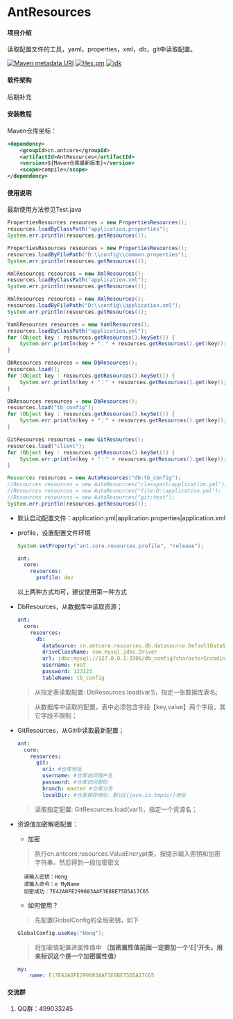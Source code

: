 # AntResources

#### 项目介绍
读取配置文件的工具，yaml，properties，xml，db，git中读取配置。

[![Maven metadata URI](https://img.shields.io/maven-metadata/v/http/central.maven.org/maven2/cn/antcore/AntResources/maven-metadata.xml.svg)](https://mvnrepository.com/artifact/cn.antcore/AntResources) 
[![Hex.pm](https://img.shields.io/hexpm/l/plug.svg)](https://mvnrepository.com/artifact/cn.antcore/AntResource)
[![jdk](https://img.shields.io/badge/JDK-1.7+-green.svg)](https://mvnrepository.com/artifact/cn.antcore/AntResource)

#### 软件架构
后期补充


#### 安装教程

Maven仓库坐标：
```xml
<dependency>
    <groupId>cn.antcore</groupId>
    <artifactId>AntResources</artifactId>
    <version>${Maven仓库最新版本}</version>
    <scope>compile</scope>
</dependency>
```

#### 使用说明

最新使用方法参见Test.java

```java
PropertiesResources resources = new PropertiesResources();
resources.loadByClassPath("application.properties");
System.err.println(resources.getResources());
```
```java
PropertiesResources resources = new PropertiesResources();
resources.loadByFilePath("D:\\config\\common.properties");
System.err.println(resources.getResources());
```
```java
XmlResources resources = new XmlResources();
resources.loadByClassPath("application.xml");
System.err.println(resources.getResources());
```
```java
XmlResources resources = new XmlResources();
resources.loadByFilePath("D:\\config\\application.xml");
System.err.println(resources.getResources());
```
```java
YamlResources resources = new YamlResources();
resources.loadByClassPath("application.yml");
for (Object key : resources.getResources().keySet()) {
    System.err.println(key + "：" + resources.getResources().get(key));
}
```
```java
DbResources resources = new DbResources();
resources.load();
for (Object key : resources.getResources().keySet()) {
    System.err.println(key + "：" + resources.getResources().get(key));
}
```
```java
DbResources resources = new DbResources();
resources.load("tb_config");
for (Object key : resources.getResources().keySet()) {
    System.err.println(key + "：" + resources.getResources().get(key));
}
```
```java
GitResources resources = new GitResources();
resources.load("client");
for (Object key : resources.getResources().keySet()) {
    System.err.println(key + "：" + resources.getResources().get(key));
}
```
```java
Resources resources = new AutoResources("db:tb_config");
//Resources resources = new AutoResources("classpath:application.yml");
//Resources resources = new AutoResources("file:D:\application.yml");
//Resources resources = new AutoResources("git:test");
System.err.println(resources.getResources());
```
* 默认启动配置文件：application.yml|application.properties|application.xml

* profile，设置配置文件环境
    ```java
    System.setProperty("ant.core.resources.profile", "release");
    ```
    ```yaml
    ant:
      core:
        resources:
          profile: dev
    ```
    以上两种方式均可，建议使用第一种方式

* DbResources，从数据库中读取资源；
    ```yaml
    ant:
      core:
        resources:
          db:
            dataSource: cn.antcore.resources.db.datasource.DefaultDataSource #数据库连接池，使用默认连接池需要导入com.alibaba.druid连接池；如需自定义连接池，请自定义继承AbstractDataSource抽象类，并在此处指定它。
            driveClassName: com.mysql.jdbc.Driver
            url: jdbc:mysql://127.0.0.1:3306/db_config?characterEncoding=utf-8&useSSL=false
            username: root
            password: 123123
            tableName: tb_config
    ```

    > 从指定表读取配置: DbResources.load(var1)，指定一张数据库表名;

    > 从数据库中读取的配置，表中必须包含字段【key,value】两个字段，其它字段不限制；

* GitResources，从Git中读取最新配置；
    ```yaml
    ant:
      core:
        resources:
          git:
            uri: #仓库地址
            username: #仓库访问用户名
            password: #仓库访问密码
            branch: master #仓库分支
            localDir: #仓库保存地址，默认${java.io.tmpdir}地址
    ```
    > 读取指定配置: GitResources.load(var1)，指定一个资源名；
    
* 资源值加密解密配置：
    * 加密
    > 执行cn.antcore.resources.ValueEncrypt类，按提示输入密钥和加密字符串，然后得到一段加密密文
        
        请输入密钥：Hong
        请输入命令：e MyName
        加密成功：7E42A0FE299083AAF3E8BE75D5A17C65
        
    * 如何使用？
    > 先配置GlobalConfig的全局密钥，如下
    ```java
    GlobalConfig.useKey("Hong");
    ```
    > 将加密值配置进属性值中 **（加密属性值前面一定要加一个'E|'开头，用来标识这个是一个加密属性值）**
    ```yml
    my:
        name: E|7E42A0FE299083AAF3E8BE75D5A17C65
    ```

#### 交流群

1. QQ群：499033245
